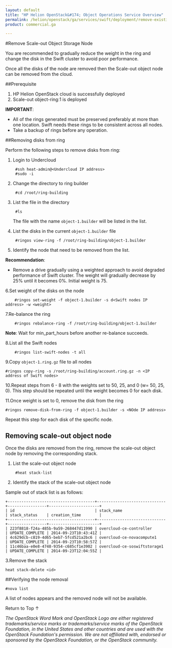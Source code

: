 ```yaml
---
layout: default
title: "HP Helion OpenStack&#174; Object Operations Service Overview"
permalink: /helion/openstack/ga/services/swift/deployment/remove-existing-disk/
product: commercial.ga

---
```

<!--UNDER REVISION-->

<script>

function PageRefresh {
onLoad="window.refresh"
}

PageRefresh();

</script>

<!--
<p style="font-size: small;"> <a href=" /helion/openstack/ga/services/object/overview/scale-out-swift/">&#9664; PREV</a> | <a href="/helion/openstack/services/overview/">&#9650; UP</a> | <a href="/helion/openstack/services/overview/"> NEXT &#9654</a> </p>-->

#Remove Scale-out Object Storage Node

You are recommended to gradually reduce the weight in the ring and change the disk in the Swift cluster to avoid poor performance. 

Once all the disks of the node are removed then the Scale-out object node can be removed from the cloud.


##Prerequisite

1. HP Helion OpenStack cloud is successfully deployed
2. Scale-out object-ring:1 is deployed



**IMPORTANT**:  

*  All of the rings generated must be preserved preferably at more than one location. Swift needs these rings to be consistent across all nodes.
* Take a backup of rings before any operation.


##Removing disks from ring

Perform the following steps to remove disks from ring:

1. Login to Undercloud 

		#ssh heat-admin@<Undercloud IP address> 
		#sudo -i

2. Change the directory to ring builder

		#cd /root/ring-building

3. List the file in the directory

		#ls
	The file with the name `object-1.builder` will be listed in the list.

4. List the disks in the current `object-1.builder` file

		#ringos view-ring -f /root/ring-building/object-1.builder 

5. Identify the node that need to be removed from the list.

**Recommendation**:

* Remove a drive gradually using a weighted approach to avoid degraded performance of Swift cluster. The weight will gradually decrease by 25% until it becomes 0%. Initial weight is 75.


6.Set weight of the disks on the node 

		#ringos set-weight -f object-1.builder -s d<Swift nodes IP address> -w <weight>


7.Re-balance the ring

		#ringos rebalance-ring -f /root/ring-building/object-1.builder


**Note**: Wait for min&#095;part_hours before another re-balance succeeds.

8.List all the Swift nodes

		#ringos list-swift-nodes -t all
		
		
9.Copy `object-1.ring.gz` file to all nodes

	#ringos copy-ring -s /root/ring-building/account.ring.gz -n <IP address of Swift nodes>

10.Repeat steps from 6 - 8 with the weights set to 50, 25, and 0 (w= 50, 25, 0). This step should be repeated until the weight becomes 0 for each disk.

11.Once weight is set to 0, remove the disk from the ring

	#ringos remove-disk-from-ring -f object-1.builder -s <NOde IP address>

Repeat this step for each disk of the specific node.

## Removing scale-out object node 

Once the disks are removed from the ring, remove the scale-out object node by removing the corresponding stack.

1. List the scale-out object node

		#heat stack-list

2. Identify the stack of the scale-out object node

Sample out of stack list is as follows:

	+--------------------------------------+------------------------------+-----------------+----------------------+
	| id                                   | stack_name                   | stack_status    | creation_time        |
	+--------------------------------------+------------------------------+-----------------+----------------------+
	| 223f8818-f24a-485b-9a59-268447d11990 | overcloud-ce-controller      | UPDATE_COMPLETE | 2014-09-23T10:43:41Z |
	| 4c629dcb-c819-4d65-beb7-5fcd521a2bc6 | overcloud-ce-novacompute1    | UPDATE_COMPLETE | 2014-09-23T10:58:57Z |
	| 11c46baa-e0e8-4748-9354-c685cf1e3902 | overcloud-ce-soswiftstorage1 | UPDATE_COMPLETE | 2014-09-23T12:04:55Z | 

3.Remove the stack 

	heat stack-delete <id>

##Verifying the node removal

	#nova list

A list of nodes appears and the removed node will not be available.



<a href="#top" style="padding:14px 0px 14px 0px; text-decoration: none;"> Return to Top &#8593; </a>


*The OpenStack Word Mark and OpenStack Logo are either registered trademarks/service marks or trademarks/service marks of the OpenStack Foundation, in the United States and other countries and are used with the OpenStack Foundation's permission. We are not affiliated with, endorsed or sponsored by the OpenStack Foundation, or the OpenStack community.*
